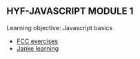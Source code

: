 ## HYF-JAVASCRIPT MODULE 1

Learning objective: Javascript basics

- [FCC exercises](https://www.freecodecamp.org/)
- [Janke learning](https://www.https://github.com/janke-learning/)

